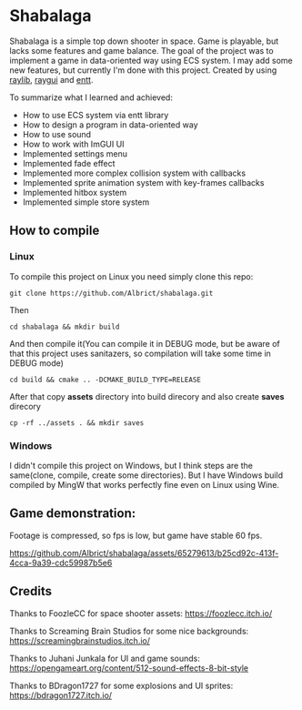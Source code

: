 # Shabalaga
Shabalaga is a simple top down shooter in space. Game is playable, but lacks some features and game balance.
The goal of the project was to implement a game in data-oriented way using ECS system.
I may add some new features, but currently I'm done with this project.
Created by using [raylib](https://github.com/raysan5/raylib), [raygui](https://github.com/raysan5/raygui) and [entt](https://github.com/skypjack/entt).

To summarize what I learned and achieved:
- How to use ECS system via entt library
- How to design a program in data-oriented way
- How to use sound
- How to work with ImGUI UI
- Implemented settings menu
- Implemented fade effect
- Implemented more complex collision system with callbacks
- Implemented sprite animation system with key-frames callbacks
- Implemented hitbox system
- Implemented simple store system
  
## How to compile
### Linux
To compile this project on Linux you need simply clone this repo:

`git clone https://github.com/Albrict/shabalaga.git`

Then

`cd shabalaga && mkdir build`

And then compile it(You can compile it in DEBUG mode, but be aware of that this project uses sanitazers, so compilation will take some time in DEBUG mode)

`cd build && cmake .. -DCMAKE_BUILD_TYPE=RELEASE`

After that copy **assets** directory into build direcory and also create **saves** direcory

`cp -rf ../assets . && mkdir saves`

### Windows
I didn't compile this project on Windows, but I think steps are the same(clone, compile, create some directories). But I have Windows build compiled by MingW that works perfectly fine even on Linux using Wine.

## Game demonstration:
Footage is compressed, so fps is low, but game have stable 60 fps.

https://github.com/Albrict/shabalaga/assets/65279613/b25cd92c-413f-4cca-9a39-cdc59987b5e6

## Credits
Thanks to FoozleCC for space shooter assets:
https://foozlecc.itch.io/

Thanks to Screaming Brain Studios for some nice backgrounds:
https://screamingbrainstudios.itch.io/

Thanks to Juhani Junkala for UI and game sounds:
https://opengameart.org/content/512-sound-effects-8-bit-style

Thanks to BDragon1727 for some explosions and UI sprites:
https://bdragon1727.itch.io/
